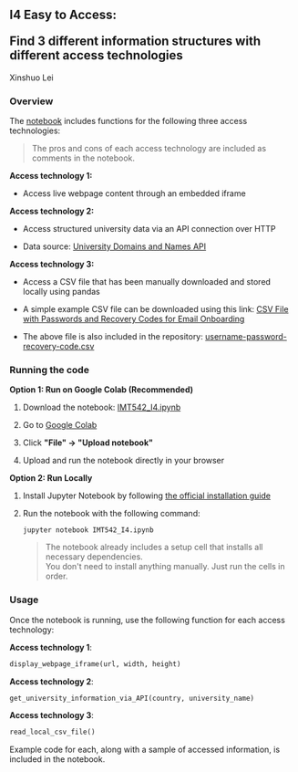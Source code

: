 <h2>
  <p> I4 Easy to Access: </p>
  <span> Find 3 different information structures with different access technologies</span>
</h2>


Xinshuo Lei

### Overview

The [notebook](https://github.com/xinshuoLei/IMT542/blob/I4/IMT542_I4.ipynb) includes functions for the following three access technologies:

> The pros and cons of each access technology are included as comments in the notebook.

**Access technology 1:** 

- Access live webpage content through an embedded iframe

**Access technology 2:** 

- Access structured university data via an API connection over HTTP

- Data source: [University Domains and Names API](https://github.com/Hipo/university-domains-list)

**Access technology 3:**

- Access a CSV file that has been manually downloaded and stored locally using pandas

- A simple example CSV file can be downloaded using this link: [CSV File with Passwords and Recovery Codes for Email Onboarding](https://support.staffbase.com/hc/en-us/article_attachments/360009197091/email-password-recovery-code.csv)

- The above file is also included in the repository: [username-password-recovery-code.csv](https://github.com/xinshuoLei/IMT542/blob/I4/username-password-recovery-code.csv)



### Running the code
**Option 1: Run on Google Colab (Recommended)**
1. Download the notebook: [IMT542_I4.ipynb](https://github.com/xinshuoLei/IMT542/blob/I4/IMT542_I4.ipynb)

2. Go to [Google Colab](https://colab.research.google.com/)

3. Click **"File" → "Upload notebook"**

4. Upload and run the notebook directly in your browser
   
**Option 2: Run Locally**

1. Install Jupyter Notebook by following [the official installation guide](https://jupyter.org/install)

2. Run the notebook with the following command:
   
    ```
    jupyter notebook IMT542_I4.ipynb
    ```


    > The notebook already includes a setup cell that installs all necessary dependencies.  
You don't need to install anything manually. Just run the cells in order.

    
### Usage 

Once the notebook is running, use the following function for each access technology:

**Access technology 1**: 

```python
display_webpage_iframe(url, width, height)
```

**Access technology 2**: 

```python
get_university_information_via_API(country, university_name)
```

**Access technology 3**: 

```python
read_local_csv_file()
```

Example code for each, along with a sample of accessed information, is included in the notebook.